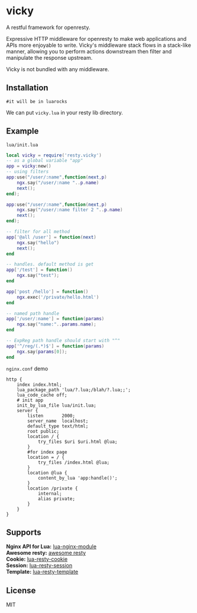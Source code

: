 # vicky
A restful framework for openresty.

Expressive HTTP middleware for openresty to make web applications and APIs more enjoyable to write. Vicky's middleware stack flows in a stack-like manner, allowing you to perform actions downstream then filter and manipulate the response upstream.

Vicky is not bundled with any middleware.

## Installation
```
#it will be in luarocks
```
We can put `vicky.lua` in your resty lib directory.

## Example

`lua/init.lua`
```lua
local vicky = require('resty.vicky')
-- as a global variable "app"
app = vicky:new()
-- using filters
app:use("/user/:name",function(next,p)
    ngx.say("/user/:name "..p.name)
    next();
end);

app:use("/user/:name",function(next,p)
	ngx.say("/user/:name filter 2 "..p.name)
	next();
end);

-- filter for all method
app['@all /user'] = function(next)
	ngx.say("hello")
	next();
end

-- handles. default method is get
app['/test'] = function()
	ngx.say("test");
end

app['post /hello'] = function()
	ngx.exec('/private/hello.html')
end

-- named path handle
app['/user/:name'] = function(params)
	ngx.say("name:"..params.name);
end

-- ExpReg path handle should start with "^"
app['^/reg/(.*)$'] = function(params)
	ngx.say(params[0]);
end

```

`nginx.conf` demo
```
http {
    index index.html;
    lua_package_path 'lua/?.lua;/blah/?.lua;;';
    lua_code_cache off;
    # init app
    init_by_lua_file lua/init.lua;
    server {
        listen       2000;
        server_name  localhost;
        default_type text/html;
        root public;
        location / {
            try_files $uri $uri.html @lua;
        }
        #for index page
        location = / {
            try_files /index.html @lua;
        }
        location @lua {
            content_by_lua 'app:handle()';
        }
        location /private {
            internal;
            alias private;
        }
    }
}
```
## Supports
**Nginx API for Lua:** [lua-nginx-module](https://github.com/openresty/lua-nginx-module#nginx-api-for-lua)  
**Awesome resty:** [awesome resty](https://github.com/bungle/awesome-resty)  
**Cookie:** [lua-resty-cookie](https://github.com/cloudflare/lua-resty-cookie)  
**Session:** [lua-resty-session](https://github.com/bungle/lua-resty-session)  
**Template:** [lua-resty-template](https://github.com/bungle/lua-resty-template)
## License
MIT